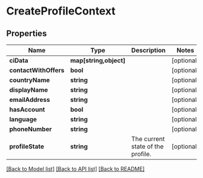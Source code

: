 # CreateProfileContext

## Properties
Name | Type | Description | Notes
------------ | ------------- | ------------- | -------------
**ciData** | **map[string,object]** |  | [optional] 
**contactWithOffers** | **bool** |  | [optional] 
**countryName** | **string** |  | [optional] 
**displayName** | **string** |  | [optional] 
**emailAddress** | **string** |  | [optional] 
**hasAccount** | **bool** |  | [optional] 
**language** | **string** |  | [optional] 
**phoneNumber** | **string** |  | [optional] 
**profileState** | **string** | The current state of the profile. | [optional] 

[[Back to Model list]](../README.md#documentation-for-models) [[Back to API list]](../README.md#documentation-for-api-endpoints) [[Back to README]](../README.md)



